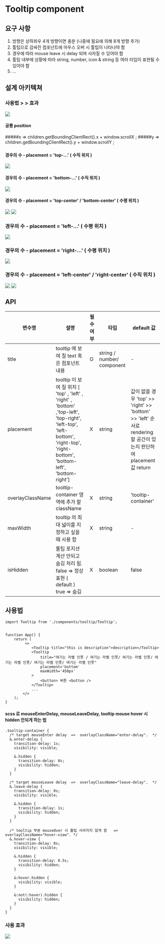 # Tooltip component



## 요구 사항
1. 방향은 상하좌우 4개 방향이면 충분 (나중에 필요에 의해 8개 방향 추가)
2. 툴팁으로 감싸진 컴포넌트에 마우스 오버 시 툴팁이 나타나야 함
3. 경우에 따라 mouse leave 시 delay 되며 사자질 수 있어야 함
4. 툴팁 내부에 상황에 따라 string, number, icon & string 등 여러 타입이 표현될 수 있어야 함
5. ...


## 설계 아키텍쳐
### 사용법   > >   효과
![](https://user-images.githubusercontent.com/79301822/192125714-a282815a-c6cf-4685-9bcc-52c781d58f25.png)

#### 공통 position
#####x => children.getBoundingClientRect().x +  window.scrollX ;
#####y => children.getBoundingClientRect().y +  window.scrollY ;
###

#### 경우의 수 - placement = 'top-...'  ( 수직 위치 )
![](https://user-images.githubusercontent.com/79301822/192125711-e035fc5d-04ab-4a87-9230-5b6f8bfc1cdd.png)

#### 경우의 수 - placement = 'bottom-...' ( 수직 위치 )
![](https://user-images.githubusercontent.com/79301822/192125710-08c23ce0-66ef-48b3-93bb-94af4adca25a.png)

#### 경우의 수 - placement = 'top-center' / 'bottom-center' ( 수평 위치 )
![](https://user-images.githubusercontent.com/79301822/192125709-c23521b2-4282-412f-b773-f0ddddb86d87.png)
![](https://user-images.githubusercontent.com/79301822/192125708-326c9ddb-e8cb-4d01-be15-ca4fcf738f46.png)

### 경우의 수 - placement = 'left-...' ( 수평 위치 )
![](https://user-images.githubusercontent.com/79301822/192125707-2e0deeb9-a713-47ff-a6c8-12a3988f19ee.png)

### 경우의 수 - placement = 'right-...' ( 수평 위치 )
![](https://user-images.githubusercontent.com/79301822/192125705-11951f04-436c-44ca-b721-d3fdbe987258.png)

### 경우의 수 - placement = 'left-center' / 'right-center' ( 수직 위치 )
![](https://user-images.githubusercontent.com/79301822/192125704-d0a9157f-3228-4060-948f-ad7a00278807.png)
![](https://user-images.githubusercontent.com/79301822/192125703-90ab547d-e816-4c6f-bdf2-f52e325485b2.png)

## API
| 변수명     | 설명                                                                                                                                                                       | 필수 여부 | 타입 | default 값                                                                                        |
|---------|--------------------------------------------------------------------------------------------------------------------------------------------------------------------------|-------|-------|--------------------------------------------------------------------------------------------------|
| title   | tooltip 에 보여 질 text 혹은 컴포넌트 내용                                                                                                                                           | O     |string / number/ component  | -                                                                                                |
| placement    | tooltip 이 보여 질 위치 [ 'top' , 'left' , 'right' , 'bottom' ,'top-left', 'top-right', 'left-top', 'left-bottom', 'right-top', 'right-bottom', 'bottom-left', 'bottom-right'] | X     |string  | 	값이 없을 경우 'top' >> 'right' >> 'bottom' >> 'left' 순서로 rendering 할 공간이 있는지 판단하여 placement 값 return |
| overlayClassName    | tooltip-container 영역에 추가 할 className                                                                                                                                     | X     |string  | 'tooltip-container'                                                                              |
| maxWidth    | tooltip 의 최대 넓이를 지정하고 싶을 때 사용 함                                                                                                                                          | X     |string  | -                                                                                                |
| isHidden    | 툴팁 포지션 계산 안되고 숨김 처리 됨. false => 정상 표현 ( default ) true => 숨김                                                                                                             | X     |boolean  | false                                                                                            |

## 사용법
```
import Tooltip from './components/tooltip/Tooltip';


function App() {
	return (
 		 <>
			<Tooltip title="this is description">description</Tooltip>
			<Tooltip 
				title="여기는 라벨 인풋 / 여기는 라벨 인풋/ 여기는 라벨 인풋/ 여기는 라벨 인풋/ 여기는 라벨 인풋/ 여기는 라벨 인풋" 
				placement='bottom' 
				maxWidth='450px'
			>
  				<button> 버튼 <button />
			</Tooltip>
			...
 		</>
	);
}
```
#### scss 로 mouseEnterDelay, mouseLeaveDelay, tooltip mouse hover 시 hidden 안되게 하는 법

```
.tooltip-container {
  /* target mouseEnter delay  =>  overlayClassName="enter-delay".  */
  &.enter-delay { 
    transition-delay: 1s;
    visibility: visible;

    &.hidden {
      transition-delay: 0s;
      visibility: hidden;
    }
  }

  /* target mouseLeave delay  =>  overlayClassName="leave-delay".  */
  &.leave-delay {
    transition-delay: 0s;
    visibility: visible;

    &.hidden {
      transition-delay: 1s;
      visibility: hidden;
    }
  }

  /* tooltip 부분 mouseOver 시 툴팁 사라지지 않게 함   =>  overlayClassName="hover-view". */
  &.hover-view {
    transition-delay: 0s;
    visibility: visible;

    &.hidden {
      transition-delay: 0.5s;
      visibility: hidden;
    }

    &:hover.hidden {
      visibility: visible;
    }

    &:not(:hover).hidden {
      visibility: hidden;
    }
  }
}
```

### 사용 효과
![](https://user-images.githubusercontent.com/79301822/192127518-a8f2c97c-93ce-4c67-b38d-6223442dfa86.gif)